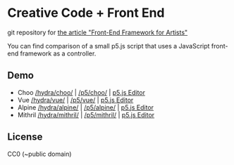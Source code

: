 Creative Code + Front End
========

git repository for [the article "Front-End Framework for Artists"](https://naotohieda.com/blog/front-end/)

You can find comparison of a small p5.js script that uses a JavaScript front-end framework as a controller.

Demo
--------

* Choo [/hydra/choo/](/hydra/choo/) | [/p5/choo/](/p5/choo/) | [p5.js Editor](https://editor.p5js.org/micuat/sketches/rS8lvWxpH)
* Vue [/hydra/vue/](/hydra/vue/) | [/p5/vue/](/p5/vue/) | [p5.js Editor](https://editor.p5js.org/micuat/sketches/fz3W-BuDI)
* Alpine [/hydra/alpine/](/hydra/alpine/) | [/p5/alpine/](/p5/alpine/) | [p5.js Editor](https://editor.p5js.org/micuat/sketches/TDcwOji5h)
* Mithril [/hydra/mithril/](/hydra/mithril/) | [/p5/mithril/](/p5/mithril/) | [p5.js Editor](https://editor.p5js.org/micuat/sketches/-tSm0KGDE)

License
--------

CC0 (~public domain)
